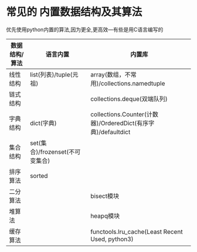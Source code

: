 # 常见的 内置数据结构及其算法

优先使用python内置的算法,因为更全,更高效—有些是用C语言编写的

| 数据结构/算法 | 语言内置                        | 内置库                                                       |
| ------------- | ------------------------------- | ------------------------------------------------------------ |
| 线性结构      | list(列表)/tuple(元祖)          | array(数组，不常用)/collections.namedtuple                   |
| 链式结构      |                                 | collections.deque(双端队列)                                  |
| 字典结构      | dict(字典)                      | collections.Counter(计数器)/OrderedDict(有序字典)/defaultdict |
| 集合结构      | set(集合)/frozenset(不可变集合) |                                                              |
| 排序算法      | sorted                          |                                                              |
| 二分算法      |                                 | bisect模块                                                   |
| 堆算法        |                                 | heapq模块                                                    |
| 缓存算法      |                                 | functools.lru_cache(Least Recent Used, python3)              |